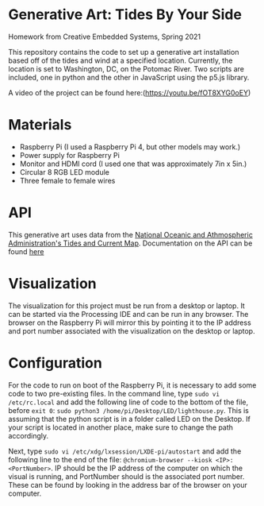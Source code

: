 # Generative Art: Tides By Your Side
Homework from Creative Embedded Systems, Spring 2021

This repository contains the code to set up a generative art installation based off of the tides and wind at a specified location. Currently, the location is set to Washington, DC, on the Potomac River. Two scripts are included, one in python and the other in JavaScript using the p5.js library. 

A video of the project can be found here:(https://youtu.be/fOT8XYG0oEY)

# Materials
- Raspberry Pi (I used a Raspberry Pi 4, but other models may work.)
- Power supply for Raspberry Pi
- Monitor and HDMI cord (I used one that was approximately 7in x 5in.)
- Circular 8 RGB LED module
- Three female to female wires

# API
This generative art uses data from the [National Oceanic and Athmospheric Administration's Tides and Current Map](https://tidesandcurrents.noaa.gov/). Documentation on the API can be found [here](https://api.tidesandcurrents.noaa.gov/api/prod/)

# Visualization
The visualization for this project must be run from a desktop or laptop. It can be started via the Processing IDE and can be run in any browser. The browser on the Raspberry Pi will mirror this by pointing it to the IP address and port number associated with the visualization on the desktop or laptop.

# Configuration
For the code to run on boot of the Raspberry Pi, it is necessary to add some code to two pre-existing files. In the command line, type `sudo vi /etc/rc.local` and add the following line of code to the bottom of the file, before `exit 0`: `sudo python3 /home/pi/Desktop/LED/lighthouse.py`. This is assuming that the python script is in a folder called LED on the Desktop. If your script is located in another place, make sure to change the path accordingly. 

Next, type `sudo vi /etc/xdg/lxsession/LXDE-pi/autostart` and add the following line to the end of the file: `@chromium-browser --kiosk <IP>:<PortNumber>`. IP should be the IP address of the computer on which the visual is running, and PortNumber should is the associated port number. These can be found by looking in the address bar of the browser on your computer.

